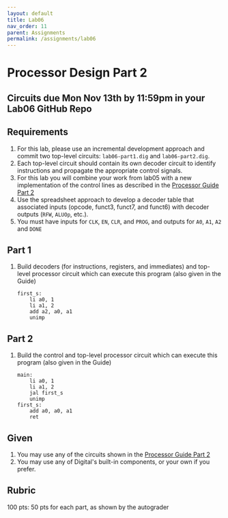 ```yaml
---
layout: default
title: Lab06
nav_order: 11
parent: Assignments
permalink: /assignments/lab06
---
```


# Processor Design Part 2

## Circuits due Mon Nov 13th by 11:59pm in your Lab06 GitHub Repo

## Requirements

1. For this lab, please use an incremental development approach and commit two top-level circuits: `lab06-part1.dig` and `lab06-part2.dig`. 
1. Each top-level circuit should contain its own decoder circuit to identify instructions and propagate the appropriate control signals. 
1. For this lab you will combine your work from lab05 with a new implementation of the control lines as described in the [Processor Guide Part 2](/guides/processor-part-2.html)
1. Use the spreadsheet approach to develop a decoder table that associated inputs (opcode, funct3, funct7, and funct6) with decoder outputs (`RFW`, `ALUOp`, etc.).
1. You must have inputs for `CLK`, `EN`, `CLR`, and `PROG`, and outputs for `A0`, `A1`, `A2` and `DONE`

## Part 1

1. Build decoders (for instructions, registers, and immediates) and top-level processor circuit which can execute this program (also given in the Guide)

    ```
    first_s:
        li a0, 1
        li a1, 2
        add a2, a0, a1
        unimp
    ```
## Part 2

1. Build the control and top-level processor circuit which can execute this program (also given in the Guide)
    ```
    main:    
        li a0, 1
        li a1, 2
        jal first_s
        unimp
    first_s:
        add a0, a0, a1
        ret
    ```
## Given

1. You may use any of the circuits shown in the [Processor Guide Part 2](/guides/processor-part-2.html)
1. You may use any of Digital's built-in components, or your own if you prefer.

## Rubric

100 pts: 50 pts for each part, as shown by the autograder
